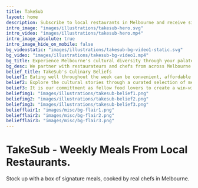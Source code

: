 ```yaml
---
title: TakeSub
layout: home
description: Subscribe to local restaurants in Melbourne and receive signature meals, cooked by real chefs, straight to your doorsteps every week.
intro_image: "images/illustrations/takesub-hero.svg"
intro_video: "images/illustrations/takesub-hero.mp4"
intro_image_absolute: true
intro_image_hide_on_mobile: false
bg_videostatic: "images/illustrations/takesub-bg-video1-static.svg"
bg_video: "images/illustrations/takesub-bg-video1.mp4"
bg_title: Experience Melbourne's cultural diversity through your palate
bg_desc: We partner with restaurateurs and chefs from across Melbourne to bring you a unique home dining experience.
belief_title: TakeSub's Culinary Beliefs
belief1: Eating well throughout the week can be convenient, affordable and enjoyable. Don't settle for a mass-produced meal.
belief2: Explore the cultural stories through a curated selection of meals. Our partnered chefs change it up so that you can embark on new culinary journeys.
belief3: It is our committment as fellow food lovers to create a win-win relationship. Take heart in knowing that every order supports the restaurant that you love.
beliefimg1: "images/illustrations/takesub-belief1.png"
beliefimg2: "images/illustrations/takesub-belief2.png"
beliefimg3: "images/illustrations/takesub-belief3.png"
beliefflair1: "images/misc/bg-flair1.png"
beliefflair2: "images/misc/bg-flair2.png"
beliefflair3: "images/misc/bg-flair3.png"
---
```


# TakeSub - Weekly Meals From Local Restaurants.

Stock up with a box of signature meals, cooked by real chefs in Melbourne.
